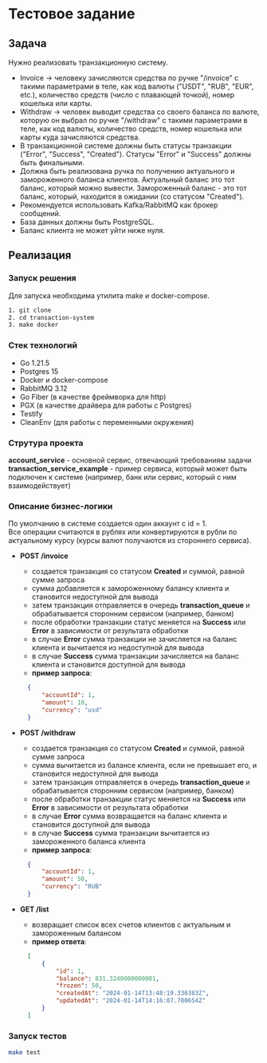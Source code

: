 # Тестовое задание

## Задача

Нужно реализовать транзакционную систему.

- Invoice -> человеку зачисляются средства по ручке "/invoice" с такими параметрами в теле, как код валюты ("USDT", "RUB", "EUR", etc.), количество средств (число с плавающей точкой), номер кошелька или карты.
- Withdraw -> человек выводит средства со своего баланса по валюте, которую он выбрал по ручке "/withdraw" с такими параметрами в теле, как код валюты, количество средств, номер кошелька или карты куда зачисляются средства.
- В транзакционной системе должны быть статусы транзакции ("Error", "Success", "Created"). Статусы "Error" и "Success" должны быть финальными.
- Должна быть реализована ручка по получению актуального и замороженного баланса клиентов. Актуальный баланс это тот баланс, который можно вывести. Замороженный баланс - это тот баланс, который, находится в ожидании (со статусом "Created").
- Рекомендуется использовать Kafka/RabbitMQ как брокер сообщений.
- База данных должны быть PostgreSQL.
- Баланс клиента не может уйти ниже нуля.

## Реализация

### Запуск решения

Для запуска необходима утилита make и docker-compose.

```bash
1. git clone
2. cd transaction-system
3. make docker
```

### Cтек технологий

- Go 1.21.5
- Postgres 15
- Docker и docker-compose
- RabbitMQ 3.12
- Go Fiber (в качестве фреймворка для http)
- PGX (в качестве драйвера для работы с Postgres)
- Testify
- CleanEnv (для работы с переменными окружения)

### Струтура проекта

**account_service** - основной сервис, отвечающий требованиям задачи\
**transaction_service_example** - пример сервиса, который может быть подключен к системе (например, банк или сервис, который с ним взаимодействует)

### Описание бизнес-логики

По умолчанию в системе создается один аккаунт с id = 1.\
Все операции считаются в рублях или конвертируются в рубли по актуальному курсу (курсы валют получаются из стороннего сервиса).

- **POST /invoice**
  - создается транзакция со статусом **Created** и суммой, равной сумме запроса
  - сумма добавляется к замороженному балансу клиента и становится недоступной для вывода
  - затем транзакция отправляется в очередь **transaction_queue** и обрабатывается сторонним сервисом (например, банком)
  - после обработки транзакции статус меняется на **Success** или **Error** в зависимости от результата обработки
  - в случае **Error** сумма транзакции не зачисляется на баланс клиента и вычитается из недоступной для вывода
  - в случае **Success** сумма транзакции зачисляется на баланс клиента и становится доступной для вывода
  - **пример запроса**:

  ```json
    {
        "accountId": 1,
        "amount": 10,
        "currency": "usd"
    }
  ```

- **POST /withdraw**
  - создается транзакция со статусом **Created** и суммой, равной сумме запроса
  - сумма вычитается из балансе клиента, если не превышает его, и становится недоступной для вывода
  - затем транзакция отправляется в очередь **transaction_queue** и обрабатывается сторонним сервисом (например, банком)
  - после обработки транзакции статус меняется на **Success** или **Error** в зависимости от результата обработки
  - в случае **Error** сумма возвращается на баланс клиента и становится доступной для вывода
  - в случае **Success** сумма транзакции вычитается из замороженного баланса клиента
  - **пример запроса**:

  ```json
    {
        "accountId": 1,
        "amount": 50,
        "currency": "RUB"
    }
    ```

- **GET /list**
  - возвращает список всех счетов клиентов с актуальным и замороженным балансом
  - **пример ответа**:

  ```json
    [
        {
            "id": 1,
            "balance": 831.3240000000001,
            "frozen": 50,
            "createdAt": "2024-01-14T13:48:19.336383Z",
            "updatedAt": "2024-01-14T14:16:07.700654Z"
        }
    ]
  ```

### Запуск тестов

```bash
make test
```
